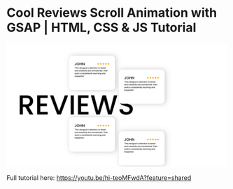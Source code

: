 # Cool Reviews Scroll Animation with GSAP | HTML, CSS & JS Tutorial

![Thumbnail](thumbnail.png)

Full tutorial here: https://youtu.be/hi-teoMFwdA?feature=shared

